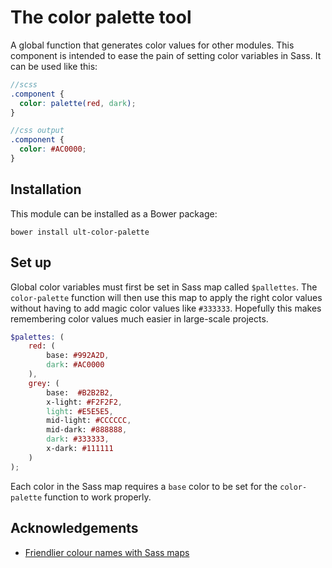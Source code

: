 The color palette tool
===================

A global function that generates color values for other modules. This component is intended to ease the pain of setting color variables in Sass. It can be used like this:

~~~scss
//scss 
.component {
  color: palette(red, dark);
}

//css output
.component {
  color: #AC0000;
}
~~~

## Installation 

This module can be installed as a Bower package:

    bower install ult-color-palette

## Set up 

Global color variables must first be set in Sass map called `$pallettes`. The `color-palette` function will then use this map to apply the right color values without having to add magic color values like `#333333`. Hopefully this makes remembering color values much easier in large-scale projects.

~~~scss
$palettes: (
    red: (
        base: #992A2D,
        dark: #AC0000
    ),
    grey: (
        base:  #B2B2B2,
        x-light: #F2F2F2,
        light: #E5E5E5,
        mid-light: #CCCCCC,
        mid-dark: #888888,
        dark: #333333,
        x-dark: #111111
    )
);
~~~

Each color in the Sass map requires a `base` color to be set for the `color-palette` function to work properly.


## Acknowledgements

- [Friendlier colour names with Sass maps](http://erskinedesign.com/blog/friendlier-colour-names-sass-maps/)


